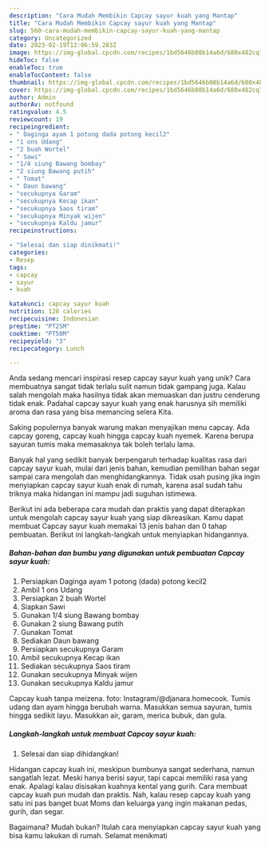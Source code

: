 ```yaml
---
description: "Cara Mudah Membikin Capcay sayur kuah yang Mantap"
title: "Cara Mudah Membikin Capcay sayur kuah yang Mantap"
slug: 560-cara-mudah-membikin-capcay-sayur-kuah-yang-mantap
category: Uncategorized
date: 2023-02-19T12:06:59.283Z
image: https://img-global.cpcdn.com/recipes/1bd5646b08b14a6d/680x482cq70/capcay-sayur-kuah-foto-resep-utama.jpg
hideToc: false
enableToc: true
enableTocContent: false
thumbnail: https://img-global.cpcdn.com/recipes/1bd5646b08b14a6d/680x482cq70/capcay-sayur-kuah-foto-resep-utama.jpg
cover: https://img-global.cpcdn.com/recipes/1bd5646b08b14a6d/680x482cq70/capcay-sayur-kuah-foto-resep-utama.jpg
author: Admin
authorAv: notfound
ratingvalue: 4.5
reviewcount: 19
recipeingredient:
- " Daginga ayam 1 potong dada potong kecil2"
- "1 ons Udang"
- "2 buah Wortel"
- " Sawi"
- "1/4 siung Bawang bombay"
- "2 siung Bawang putih"
- " Tomat"
- " Daun bawang"
- "secukupnya Garam"
- "secukupnya Kecap ikan"
- "secukupnya Saos tiram"
- "secukupnya Minyak wijen"
- "secukupnya Kaldu jamur"
recipeinstructions:

- "Selesai dan siap dinikmati!"
categories:
- Resep
tags:
- capcay
- sayur
- kuah

katakunci: capcay sayur kuah 
nutrition: 128 calories
recipecuisine: Indonesian
preptime: "PT25M"
cooktime: "PT50M"
recipeyield: "3"
recipecategory: Lunch

---
```





Anda sedang mencari inspirasi resep capcay sayur kuah yang unik? Cara membuatnya sangat tidak terlalu sulit namun tidak gampang juga. Kalau salah mengolah maka hasilnya tidak akan memuaskan dan justru cenderung tidak enak. Padahal capcay sayur kuah yang enak harusnya sih memiliki aroma dan rasa yang bisa memancing selera Kita.





Saking populernya banyak warung makan menyajikan menu capcay. Ada capcay goreng, capcay kuah hingga capcay kuah nyemek. Karena berupa sayuran tumis maka memasaknya tak boleh terlalu lama.

Banyak hal yang sedikit banyak berpengaruh terhadap kualitas rasa dari capcay sayur kuah, mulai dari jenis bahan, kemudian pemilihan bahan segar sampai cara mengolah dan menghidangkannya. Tidak usah pusing jika ingin menyiapkan capcay sayur kuah enak di rumah, karena asal sudah tahu triknya maka hidangan ini mampu jadi suguhan istimewa.






Berikut ini ada beberapa cara mudah dan praktis yang dapat diterapkan untuk mengolah capcay sayur kuah yang siap dikreasikan. Kamu dapat membuat Capcay sayur kuah memakai 13 jenis bahan dan 0 tahap pembuatan. Berikut ini langkah-langkah untuk menyiapkan hidangannya.

<!--inarticleads1-->

##### Bahan-bahan dan bumbu yang digunakan untuk pembuatan Capcay sayur kuah:

1. Persiapkan  Daginga ayam 1 potong (dada) potong kecil2
1. Ambil 1 ons Udang
1. Persiapkan 2 buah Wortel
1. Siapkan  Sawi
1. Gunakan 1/4 siung Bawang bombay
1. Gunakan 2 siung Bawang putih
1. Gunakan  Tomat
1. Sediakan  Daun bawang
1. Persiapkan secukupnya Garam
1. Ambil secukupnya Kecap ikan
1. Sediakan secukupnya Saos tiram
1. Gunakan secukupnya Minyak wijen
1. Gunakan secukupnya Kaldu jamur


Capcay kuah tanpa meizena. foto: Instagram/@djanara.homecook. Tumis udang dan ayam hingga berubah warna. Masukkan semua sayuran, tumis hingga sedikit layu. Masukkan air, garam, merica bubuk, dan gula. 

<!--inarticleads2-->

##### Langkah-langkah untuk membuat Capcay sayur kuah:


1. Selesai dan siap dihidangkan!

Hidangan capcay kuah ini, meskipun bumbunya sangat sederhana, namun sangatlah lezat. Meski hanya berisi sayur, tapi capcai memiliki rasa yang enak. Apalagi kalau disisakan kuahnya kental yang gurih. Cara membuat capcay kuah pun mudah dan praktis. Nah, kalau resep capcay kuah yang satu ini pas banget buat Moms dan keluarga yang ingin makanan pedas, gurih, dan segar. 

Bagaimana? Mudah bukan? Itulah cara menyiapkan capcay sayur kuah yang bisa kamu lakukan di rumah. Selamat menikmati
